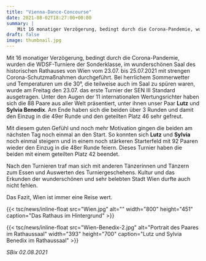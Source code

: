 ```yaml
---
title: "Vienna-Dance-Concourse"
date: 2021-08-02T18:27:00+00:00
summary: |
    Mit 16 monatiger Verzögerung, bedingt durch die Corona-Pandemie, wurden  die WDSF-Turniere der Sonderklasse, im wunderschönen Saal des historischen Rathauses von Wien vom 23.07. bis 25.07.2021 mit strengen Corona-Schutzmaßnahmen durchgeführt.
draft: false
image: thumbnail.jpg
---
```


Mit 16 monatiger Verzögerung, bedingt durch die Corona-Pandemie, wurden  die WDSF-Turniere der Sonderklasse, im wunderschönen Saal des historischen Rathauses von Wien vom 23.07. bis 25.07.2021 mit strengen Corona-Schutzmaßnahmen durchgeführt. Bei herrlichem Sommerwetter und Temperaturen um die 30°, die teilweise auch im Saal zu spüren waren, wurde am Freitag den 23.07. das erste Turnier der SEN III Standard ausgetragen. Unter den Augen der 11 internationalen Wertungsrichter haben sich die 88 Paare aus aller Welt präsentiert, unter ihnen unser Paar **Lutz** und **Sylvia Benedix**. Am Ende haben sich die beiden über 3 Runden und damit den Einzug in die 49er Runde und den geteilten Platz 46 sehr gefreut.

Mit diesem guten Gefühl und noch mehr Motivation gingen die beiden am nächsten Tag noch einmal an den Start. So konnten sich **Lutz** und **Sylvia** noch einmal steigern und in einem noch stärkeren Starterfeld mit 92 Paaren wieder den Einzug in die 48er Runde feiern. Dieses Turnier haben die beiden mit einem geteilten Platz 42 beendet.

Nach den Turnieren traf man sich mit anderen Tänzerinnen und Tänzern zum Essen und Auswerten des Turniergeschehens. Kultur und das Erkunden der wunderschönen und sehr belebten Stadt Wien durfte auch nicht fehlen.

Das Fazit, Wien ist immer eine Reise wert.

{{< tsc/news/inline-float src="Wien.jpg" alt="" width="800" height="451" caption="Das Rathaus im Hintergrund" >}}

{{< tsc/news/inline-float src="Wien-Benedix-2.jpg" alt="Portrait des Paares im Rathaussaal" width="393" height="700" caption="Lutz und Sylvia Benedix im Rathaussaal" >}}

_SBix 02.08.2021_


